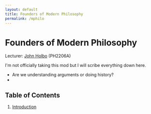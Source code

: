 ```yaml
---
layout: default
title: Founders of Modern Philosophy
permalink: /mphilo
---
```


# Founders of Modern Philosophy

Lecturer: [John Holbo](https://www.hilobrow.com/author/jholbo/) (PH2206A)

I'm not officially taking this mod but I will scribe everything down here.

- Are we understanding arguments or doing history?
- 

## Table of Contents

1. [Introduction](/notes-blog/mphilo/ch1)